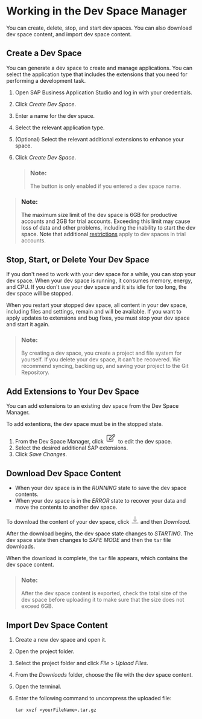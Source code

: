 <!-- loioad40d52d0bea4d79baaf9626509caf33 -->

# Working in the Dev Space Manager

You can create, delete, stop, and start dev spaces. You can also download dev space content, and import dev space content.



<a name="loioad40d52d0bea4d79baaf9626509caf33__section_bpd_nst_njb"/>

## Create a Dev Space

You can generate a dev space to create and manage applications. You can select the application type that includes the extensions that you need for performing a development task.

1.  Open SAP Business Application Studio and log in with your credentials.
2.  Click *Create Dev Space*.
3.  Enter a name for the dev space.
4.  Select the relevant application type.
5.  \(Optional\) Select the relevant additional extensions to enhance your space.
6.  Click *Create Dev Space*.

    > ### Note:  
    > The button is only enabled if you entered a dev space name.


> ### Note:  
> The maximum size limit of the dev space is 6GB for productive accounts and 2GB for trial accounts. Exceeding this limit may cause loss of data and other problems, including the inability to start the dev space. Note that additional [restrictions](Restrictions_a45742a.md) apply to dev spaces in trial accounts.



<a name="loioad40d52d0bea4d79baaf9626509caf33__section_b3b_1gs_33b"/>

## Stop, Start, or Delete Your Dev Space

If you don't need to work with your dev space for a while, you can stop your dev space. When your dev space is running, it consumes memory, energy, and CPU. If you don't use your dev space and it sits idle for too long, the dev space will be stopped.

When you restart your stopped dev space, all content in your dev space, including files and settings, remain and will be available. If you want to apply updates to extensions and bug fixes, you must stop your dev space and start it again.

> ### Note:  
> By creating a dev space, you create a project and file system for yourself. If you delete your dev space, it can't be recovered. We recommend syncing, backing up, and saving your project to the Git Repository.



<a name="loioad40d52d0bea4d79baaf9626509caf33__section_s2p_4ts_fnb"/>

## Add Extensions to Your Dev Space

You can add extensions to an existing dev space from the Dev Space Manager.

To add extentions, the dev space must be in the stopped state.

1.  From the Dev Space Manager, click ![](images/Edit_Dev_Space_Button_7f87f6e.jpg) to edit the dev space.
2.  Select the desired additional SAP extensions.
3.  Click *Save Changes*.



<a name="loioad40d52d0bea4d79baaf9626509caf33__section_b5r_zhm_5jb"/>

## Download Dev Space Content

-   When your dev space is in the *RUNNING* state to save the dev space contents.
-   When your dev space is in the *ERROR* state to recover your data and move the contents to another dev space.

To download the content of your dev space, click ![](images/Download_Dev_space_content_87493f9.png) and then *Download*.

After the download begins, the dev space state changes to *STARTING*. The dev space state then changes to *SAFE MODE* and then the `tar` file downloads.

When the download is complete, the `tar` file appears, which contains the dev space content.

> ### Note:  
> After the dev space content is exported, check the total size of the dev space before uploading it to make sure that the size does not exceed 6GB.



<a name="loioad40d52d0bea4d79baaf9626509caf33__section_kjb_krb_hmb"/>

## Import Dev Space Content

1.  Create a new dev space and open it.
2.  Open the project folder.
3.  Select the project folder and click *File* \> *Upload Files*.
4.  From the *Downloads* folder, choose the file with the dev space content.
5.  Open the terminal.
6.  Enter the following command to uncompress the uploaded file:

    ```
    tar xvzf <yourFileName>.tar.gz
    ```


